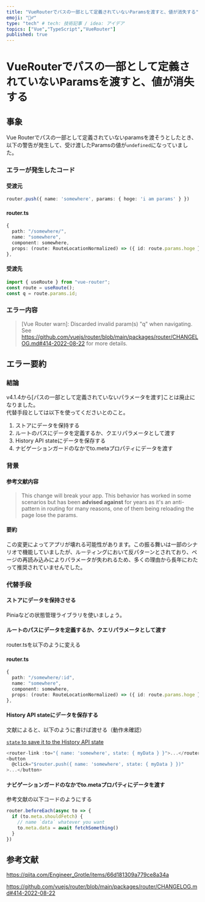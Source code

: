 ```yaml
---
title: "VueRouterでパスの一部として定義されていないParamsを渡すと、値が消失する"
emoji: "🤦‍♂️"
type: "tech" # tech: 技術記事 / idea: アイデア
topics: ["Vue","TypeScript","VueRouter"]
published: true
---
```


# VueRouterでパスの一部として定義されていないParamsを渡すと、値が消失する

## 事象

Vue Routerでパスの一部として定義されていないparamsを渡そうとしたとき、
以下の警告が発生して、受け渡したParamsの値が`undefined`になっていました。

### エラーが発生したコード

#### 受渡元

```ts
router.push({ name: 'somewhere', params: { hoge: 'i am params' } })
```

#### router.ts

```ts
{
  path: "/somewhere/",
  name: "somewhere",
  component: somewhere,
  props: (route: RouteLocationNormalized) => ({ id: route.params.hoge }),
},
```

#### 受渡先

```ts
import { useRoute } from "vue-router";
const route = useRoute();
const q = route.params.id;
```

### エラー内容

> [Vue Router warn]: Discarded invalid param(s) "q" when navigating. See https://github.com/vuejs/router/blob/main/packages/router/CHANGELOG.md#414-2022-08-22 for more details.

## エラー要約

### 結論

v4.1.4から[パスの一部として定義されていないパラメータを渡す]ことは廃止になりました。  
代替手段としては以下を使ってくださいとのこと。

1. ストアにデータを保持する
2. ルートのパスにデータを定義するか、クエリパラメータとして渡す
3. History API stateにデータを保存する
4. ナビゲーションガードのなかでto.metaプロパティにデータを渡す

### 背景

#### 参考文献内容

> This change will break your app. This behavior has worked in some scenarios but has been **advised against** for years as it's an anti-pattern in routing for many reasons, one of them being reloading the page lose the params.

#### 要約

この変更によってアプリが壊れる可能性があります。この振る舞いは一部のシナリオで機能していましたが、ルーティングにおいて反パターンとされており、ページの再読み込みによりパラメータが失われるため、多くの理由から長年にわたって推奨されていませんでした。

### 代替手段

#### ストアにデータを保持させる

Piniaなどの状態管理ライブラリを使いましょう。

#### ルートのパスにデータを定義するか、クエリパラメータとして渡す

router.tsを以下のように変える

#### router.ts

```ts
{
  path: "/somewhere/:id",
  name: "somewhere",
  component: somewhere,
  props: (route: RouteLocationNormalized) => ({ id: route.params.hoge }),
},
```

#### History API stateにデータを保存する

文献によると、以下のように書けば渡せる（動作未確認）

 [`state` to save it to the History API state](https://router.vuejs.org/api/interfaces/routelocationoptions.html#state)

```ts
<router-link :to="{ name: 'somewhere', state: { myData } }">...</router-link>
<button
  @click="$router.push({ name: 'somewhere', state: { myData } })"
>...</button>
```

#### ナビゲーションガードのなかでto.metaプロパティにデータを渡す

参考文献の以下コードのようにする

```ts
router.beforeEach(async to => {
  if (to.meta.shouldFetch) {
    // name `data` whatever you want
    to.meta.data = await fetchSomething()
  }
})
```

## 参考文献

https://qiita.com/Engineer_Grotle/items/66d181309a779ce8a34a

https://github.com/vuejs/router/blob/main/packages/router/CHANGELOG.md#414-2022-08-22

